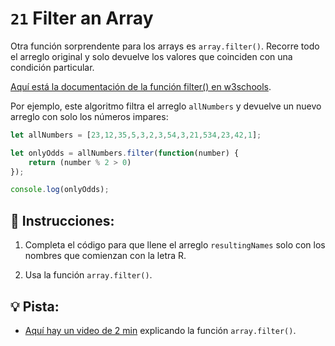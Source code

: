 # `21` Filter an Array

Otra función sorprendente para los arrays es `array.filter()`. Recorre todo el arreglo original y solo devuelve los valores que coinciden con una condición particular.

[Aquí está la documentación de la función filter() en w3schools](https://www.w3schools.com/jsref/jsref_filter.asp).

Por ejemplo, este algoritmo filtra el arreglo `allNumbers` y devuelve un nuevo arreglo con solo los números impares:

```js
let allNumbers = [23,12,35,5,3,2,3,54,3,21,534,23,42,1];

let onlyOdds = allNumbers.filter(function(number) {
	return (number % 2 > 0)
});

console.log(onlyOdds);
```

## 📝 Instrucciones:

1. Completa el código para que llene el arreglo `resultingNames` solo con los nombres que comienzan con la letra R.

2. Usa la función `array.filter()`.

## 💡 Pista:

+ [Aquí hay un video de 2 min](https://www.youtube.com/watch?v=0qsFDFC2oEE) explicando la función `array.filter()`.
